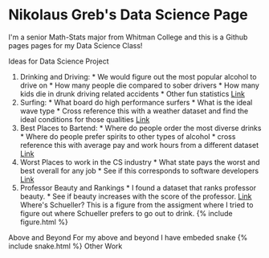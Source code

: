 # Nikolaus Greb's Data Science Page

I'm a senior Math-Stats major from Whitman College and this is a Github pages pages for my Data Science Class!


Ideas for Data Science Project

1. Drinking and Driving: * We would figure out the most popular alcohol to drive on * How many people die compared to sober drivers * How many kids die in drunk driving related accidents * Other fun statistics [Link](https://www.kaggle.com/datasets/bryanmaloney/dui-arrests-and-population-by-state-2015-usa)
2. Surfing: * What board do high performance surfers * What is the ideal wave type * Cross reference this with a weather dataset and find the ideal conditions for those qualities [Link](https://www.kaggle.com/datasets/loureiro85/surfing)
3. Best Places to Bartend: * Where do people order the most diverse drinks * Where do people prefer spirits to other types of alcohol * cross reference this with average pay and work hours from a different dataset [Link](https://www.kaggle.com/datasets/mysarahmadbhat/alcohol-consumption)
4. Worst Places to work in the CS industry * What state pays the worst and best overall for any job * See if this corresponds to software developers [Link](https://www.kaggle.com/datasets/thedevastator/u-s-software-developer-salaries)
5. Professor Beauty and Rankings * I found a dataset that ranks professor beauty. * See if beauty increases with the score of the professor. [Link](https://www.openintro.org/data/index.php?data=evals)
Where's Schueller?
This is a figure from the assigment where I tried to figure out where Schueller prefers to go out to drink. {% include figure.html %}

Above and Beyond
For my above and beyond I have embeded snake {% include snake.html %}
Other Work
